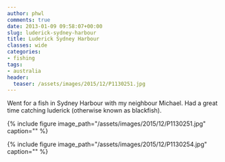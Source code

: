 ```yaml
---
author: phwl
comments: true
date: 2013-01-09 09:58:07+00:00
slug: luderick-sydney-harbour
title: Luderick Sydney Harbour
classes: wide
categories:
- fishing
tags:
- australia
header:
  teaser: /assets/images/2015/12/P1130251.jpg
---
```


Went for a fish in Sydney Harbour with my neighbour Michael. Had a great time catching luderick (otherwise known as blackfish).

{% include figure image_path="/assets/images/2015/12/P1130251.jpg" caption="" %}

<!-- more -->

{% include figure image_path="/assets/images/2015/12/P1130254.jpg" caption="" %}
